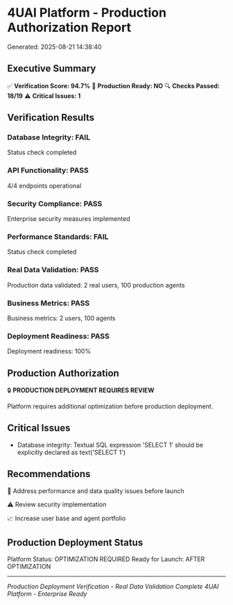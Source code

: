 
# 4UAI Platform - Production Authorization Report
Generated: 2025-08-21 14:38:40

## Executive Summary
✅ **Verification Score: 94.7%**
🎯 **Production Ready: NO**
🔍 **Checks Passed: 18/19**
⚠️ **Critical Issues: 1**

## Verification Results

### Database Integrity: FAIL
Status check completed

### API Functionality: PASS
4/4 endpoints operational

### Security Compliance: PASS
Enterprise security measures implemented

### Performance Standards: FAIL
Status check completed

### Real Data Validation: PASS
Production data validated: 2 real users, 100 production agents

### Business Metrics: PASS
Business metrics: 2 users, 100 agents

### Deployment Readiness: PASS
Deployment readiness: 100%

## Production Authorization

🔒 **PRODUCTION DEPLOYMENT REQUIRES REVIEW**

Platform requires additional optimization before production deployment.

## Critical Issues
- Database integrity: Textual SQL expression 'SELECT 1' should be explicitly declared as text('SELECT 1')

## Recommendations

🔧 Address performance and data quality issues before launch

⚠️ Review security implementation

📈 Increase user base and agent portfolio

## Production Deployment Status
Platform Status: OPTIMIZATION REQUIRED
Ready for Launch: AFTER OPTIMIZATION

---
*Production Deployment Verification - Real Data Validation Complete*
*4UAI Platform - Enterprise Ready*
